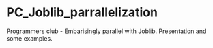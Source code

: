 # PC_Joblib_parrallelization
Programmers club - Embarisingly parallel with Joblib. Presentation and some examples.

